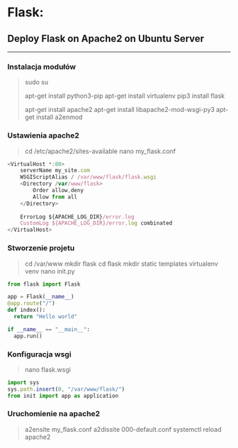 # Flask: 
## Deploy Flask on Apache2 on Ubuntu Server
***
### Instalacja modułów
>sudo su
>
>apt-get install python3-pip 
>apt-get install virtualenv
>pip3 install flask
>
>apt-get install apache2
>apt-get install libapache2-mod-wsgi-py3
>apt-get install a2enmod

### Ustawienia apache2
>cd /etc/apache2/sites-available
>nano my_flask.conf
```js
<VirtualHost *:80>
    serverName my_site.com
    WSGIScriptAlias / /var/www/flask/flask.wsgi
    <Directory /var/www/flask>
        Order allow,deny
        Allow from all
    </Directory>
    
    ErrorLog ${APACHE_LOG_DIR}/error.log
    CustomLog ${APACHE_LOG_DIR}/error.log combinated
</VirtualHost>
```

### Stworzenie projetu
>cd /var/www
>mkdir flask
>cd flask
>mkdir static templates
>virtualenv venv
>nano init.py
```python
from flask import Flask

app = Flask(__name__)
@app.route("/")
def index():
  return "Hello world"

if __name__ == "__main__":
  app.run()
```

### Konfiguracja wsgi
>nano flask.wsgi
```js
import sys
sys.path.insert(0, "/var/www/flask/")
from init import app as application
```

### Uruchomienie na apache2
>a2ensite my_flask.conf
>a2dissite 000-default.conf
>systemctl reload apache2
>